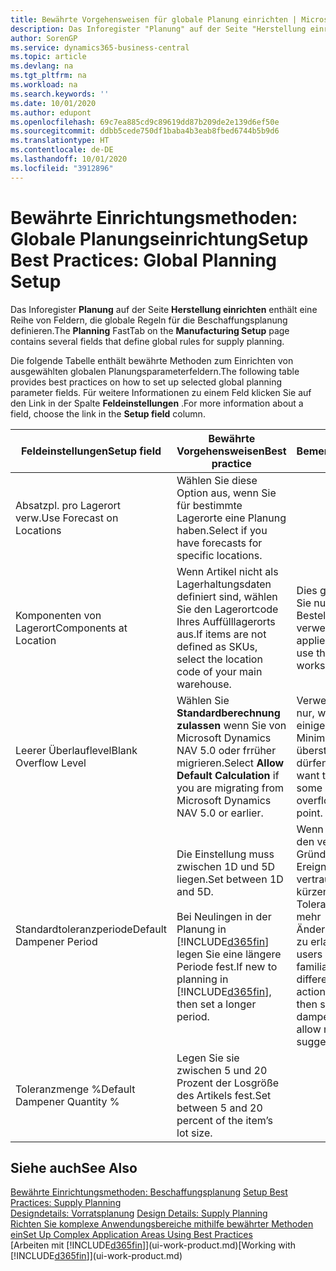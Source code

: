 ```yaml
---
title: Bewährte Vorgehensweisen für globale Planung einrichten | Microsoft Docs
description: Das Inforegister "Planung" auf der Seite "Herstellung einrichten" enthält eine Reihe von Feldern, die globale Regeln für die Beschaffungsplanung definieren.
author: SorenGP
ms.service: dynamics365-business-central
ms.topic: article
ms.devlang: na
ms.tgt_pltfrm: na
ms.workload: na
ms.search.keywords: ''
ms.date: 10/01/2020
ms.author: edupont
ms.openlocfilehash: 69c7ea885cd9c89619dd87b209de2e139d6ef50e
ms.sourcegitcommit: ddbb5cede750df1baba4b3eab8fbed6744b5b9d6
ms.translationtype: HT
ms.contentlocale: de-DE
ms.lasthandoff: 10/01/2020
ms.locfileid: "3912896"
---
```

# <a name="setup-best-practices-global-planning-setup"></a><span data-ttu-id="40ae2-103">Bewährte Einrichtungsmethoden: Globale Planungseinrichtung</span><span class="sxs-lookup"><span data-stu-id="40ae2-103">Setup Best Practices: Global Planning Setup</span></span>
<span data-ttu-id="40ae2-104">Das Inforegister **Planung** auf der Seite **Herstellung einrichten** enthält eine Reihe von Feldern, die globale Regeln für die Beschaffungsplanung definieren.</span><span class="sxs-lookup"><span data-stu-id="40ae2-104">The **Planning** FastTab on the **Manufacturing Setup** page contains several fields that define global rules for supply planning.</span></span>  

 <span data-ttu-id="40ae2-105">Die folgende Tabelle enthält bewährte Methoden zum Einrichten von ausgewählten globalen Planungsparameterfeldern.</span><span class="sxs-lookup"><span data-stu-id="40ae2-105">The following table provides best practices on how to set up selected global planning parameter fields.</span></span> <span data-ttu-id="40ae2-106">Für weitere Informationen zu einem Feld klicken Sie auf den Link in der Spalte **Feldeinstellungen** .</span><span class="sxs-lookup"><span data-stu-id="40ae2-106">For more information about a field, choose the link in the **Setup field** column.</span></span>  

|<span data-ttu-id="40ae2-107">Feldeinstellungen</span><span class="sxs-lookup"><span data-stu-id="40ae2-107">Setup field</span></span>|<span data-ttu-id="40ae2-108">Bewährte Vorgehensweisen</span><span class="sxs-lookup"><span data-stu-id="40ae2-108">Best practice</span></span>|<span data-ttu-id="40ae2-109">Bemerkung</span><span class="sxs-lookup"><span data-stu-id="40ae2-109">Comment</span></span>|  
|-----------------|-------------------|-------------|  
|<span data-ttu-id="40ae2-110">Absatzpl. pro Lagerort verw.</span><span class="sxs-lookup"><span data-stu-id="40ae2-110">Use Forecast on Locations</span></span>|<span data-ttu-id="40ae2-111">Wählen Sie diese Option aus, wenn Sie für bestimmte Lagerorte eine Planung haben.</span><span class="sxs-lookup"><span data-stu-id="40ae2-111">Select if you have forecasts for specific locations.</span></span>||  
|<span data-ttu-id="40ae2-112">Komponenten von Lagerort</span><span class="sxs-lookup"><span data-stu-id="40ae2-112">Components at Location</span></span>|<span data-ttu-id="40ae2-113">Wenn Artikel nicht als Lagerhaltungsdaten definiert sind, wählen Sie den Lagerortcode Ihres Auffülllagerorts aus.</span><span class="sxs-lookup"><span data-stu-id="40ae2-113">If items are not defined as SKUs, select the location code of your main warehouse.</span></span>|<span data-ttu-id="40ae2-114">Dies gilt auch, wenn Sie nur den Bestellvorschlag verwenden.</span><span class="sxs-lookup"><span data-stu-id="40ae2-114">This also applies if you only use the requisition worksheet.</span></span>|  
|<span data-ttu-id="40ae2-115">Leerer Überlauflevel</span><span class="sxs-lookup"><span data-stu-id="40ae2-115">Blank Overflow Level</span></span>|<span data-ttu-id="40ae2-116">Wählen Sie **Standardberechnung zulassen** wenn Sie von Microsoft Dynamics NAV 5.0 oder frrüher migrieren.</span><span class="sxs-lookup"><span data-stu-id="40ae2-116">Select **Allow Default Calculation** if you are migrating from Microsoft Dynamics NAV 5.0 or earlier.</span></span>|<span data-ttu-id="40ae2-117">Verwenden Sie dies nur, wenn alle oder einige Artikel den Minimalbestand übersteigen dürfen.</span><span class="sxs-lookup"><span data-stu-id="40ae2-117">Use only if you want to allow all or some of your items to overflow the reorder point.</span></span>|  
|<span data-ttu-id="40ae2-118">Standardtoleranzperiode</span><span class="sxs-lookup"><span data-stu-id="40ae2-118">Default Dampener Period</span></span>|<span data-ttu-id="40ae2-119">Die Einstellung muss zwischen 1D und 5D liegen.</span><span class="sxs-lookup"><span data-stu-id="40ae2-119">Set between 1D and 5D.</span></span><br /><br /> <span data-ttu-id="40ae2-120">Bei Neulingen in der Planung in [!INCLUDE[d365fin](includes/d365fin_md.md)] legen Sie eine längere Periode fest.</span><span class="sxs-lookup"><span data-stu-id="40ae2-120">If new to planning in [!INCLUDE[d365fin](includes/d365fin_md.md)], then set a longer period.</span></span>|<span data-ttu-id="40ae2-121">Wenn Benutzer mit den verschiedenen Gründen für Ereignismeldungen vertraut sind, dann kürzen Sie die Toleranzperiode, um mehr Änderungsvorschläge zu erlauben.</span><span class="sxs-lookup"><span data-stu-id="40ae2-121">When users are more familiar with the different reasons for action messages, then shorten the dampener period to allow more change suggestions.</span></span>|  
|<span data-ttu-id="40ae2-122">Toleranzmenge %</span><span class="sxs-lookup"><span data-stu-id="40ae2-122">Default Dampener Quantity %</span></span>|<span data-ttu-id="40ae2-123">Legen Sie sie zwischen 5 und 20 Prozent der Losgröße des Artikels fest.</span><span class="sxs-lookup"><span data-stu-id="40ae2-123">Set between 5 and 20 percent of the item’s lot size.</span></span>||  

## <a name="see-also"></a><span data-ttu-id="40ae2-124">Siehe auch</span><span class="sxs-lookup"><span data-stu-id="40ae2-124">See Also</span></span>  
 <span data-ttu-id="40ae2-125">[Bewährte Einrichtungsmethoden: Beschaffungsplanung](setup-best-practices-supply-planning.md) </span><span class="sxs-lookup"><span data-stu-id="40ae2-125">[Setup Best Practices: Supply Planning](setup-best-practices-supply-planning.md) </span></span>  
 <span data-ttu-id="40ae2-126">[Designdetails: Vorratsplanung](design-details-supply-planning.md) </span><span class="sxs-lookup"><span data-stu-id="40ae2-126">[Design Details: Supply Planning](design-details-supply-planning.md) </span></span>  
 [<span data-ttu-id="40ae2-127">Richten Sie komplexe Anwendungsbereiche mithilfe bewährter Methoden ein</span><span class="sxs-lookup"><span data-stu-id="40ae2-127">Set Up Complex Application Areas Using Best Practices</span></span>](set-up-complex-application-areas-using-best-practices.md)  
 <span data-ttu-id="40ae2-128">[Arbeiten mit [!INCLUDE[d365fin](includes/d365fin_md.md)]](ui-work-product.md)</span><span class="sxs-lookup"><span data-stu-id="40ae2-128">[Working with [!INCLUDE[d365fin](includes/d365fin_md.md)]](ui-work-product.md)</span></span>
